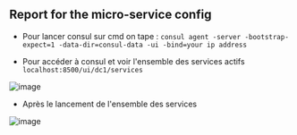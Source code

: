 ## Report for the micro-service config

- Pour lancer consul sur cmd on tape : `consul agent -server -bootstrap-expect=1 -data-dir=consul-data -ui -bind=your ip address`

- Pour accéder à consul et voir l'ensemble des services actifs `localhost:8500/ui/dc1/services`


![image](https://github.com/WebProjDeveloper/JEE_All_Activities/assets/125798807/009c06a9-d1c7-470b-9d75-f524c64a6faa)

- Après le lancement de l'ensemble des services

![image](https://github.com/WebProjDeveloper/JEE_All_Activities/assets/125798807/ea255f81-4fc2-4f89-af4c-db5093bfddac)


